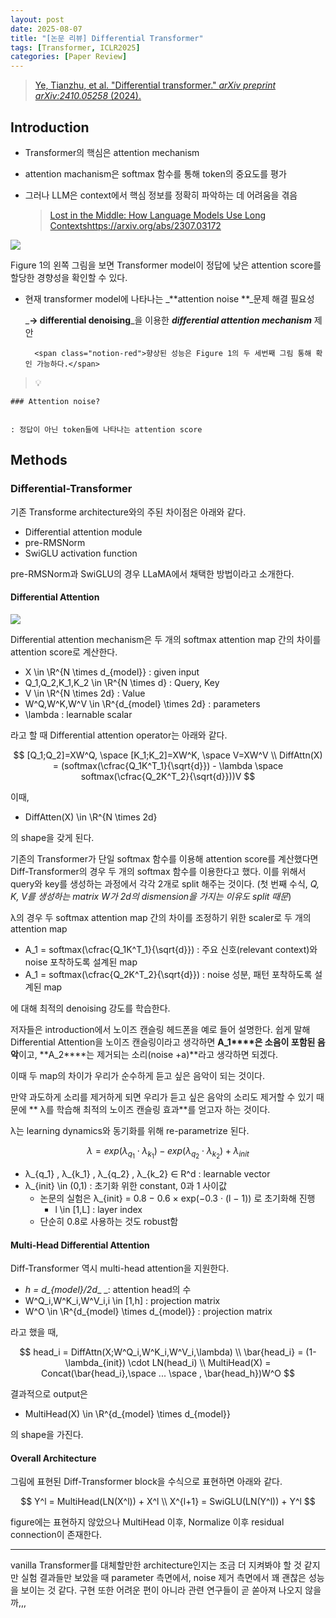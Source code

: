 ```yaml
---
layout: post
date: 2025-08-07
title: "[논문 리뷰] Differential Transformer"
tags: [Transformer, ICLR2025]
categories: [Paper Review]
---
```


> [Ye, Tianzhu, et al. "Differential transformer." ](https://arxiv.org/abs/2410.05258)[_arXiv preprint arXiv:2410.05258_](https://arxiv.org/abs/2410.05258)[ (2024).](https://arxiv.org/abs/2410.05258)



## Introduction

- Transformer의 핵심은 attention mechanism
- attention machanism은 softmax 함수를 통해 token의 중요도를 평가
- 그러나 LLM은 context에서 핵심 정보를 정확히 파악하는 데 어려움을 겪음

	> [Lost in the Middle: How Language Models Use Long Contextshttps://arxiv.org/abs/2307.03172](https://arxiv.org/abs/2307.03172)


![](https://prod-files-secure.s3.us-west-2.amazonaws.com/542b861c-36a8-4051-84e5-8804b6728dba/9083ea56-691a-4752-ae26-47f403431ac8/image.png?X-Amz-Algorithm=AWS4-HMAC-SHA256&X-Amz-Content-Sha256=UNSIGNED-PAYLOAD&X-Amz-Credential=ASIAZI2LB466VV2X63NG%2F20250820%2Fus-west-2%2Fs3%2Faws4_request&X-Amz-Date=20250820T140052Z&X-Amz-Expires=3600&X-Amz-Security-Token=IQoJb3JpZ2luX2VjEI7%2F%2F%2F%2F%2F%2F%2F%2F%2F%2FwEaCXVzLXdlc3QtMiJGMEQCIGPgupGB0p7smRvN6olDZTLBY6MWAgThDt0CXT86riduAiAFywfexMTCYAp9JurtqFMqxaqpAoE%2BnECqW0usoShU%2FSqIBAjX%2F%2F%2F%2F%2F%2F%2F%2F%2F%2F8BEAAaDDYzNzQyMzE4MzgwNSIMEjU2hcM2%2FZlcovxKKtwDWczVBTuAf5PJ6aWfDKbVj30zllD%2F3TgLhqbh%2B8u7fRW%2BYdeqB6clQtUGKGGmm9Uh7JwvCPDAeNbYB8WjZ%2FEzc9J%2FPB%2FdFM5KVHe0tlaMEDToMjcfk4MqlV6EGXD8ek2gI0feL8pUhM2YtLWvacJxDcc6IIqQ2%2FyGKMc7LGqcVt0KD%2BVDbEmrqavXxXQlP36rFtWbhlWXESpoMcoCN020b%2B7fILcvAsnn8%2B5uXSDGHFUWo7ZPC6uRGyEHSssXs0GC1Pcu0qQmrjID9W88XnW5gGJt2PhO%2BKuC48jDf%2Bc0MWdj4oLU9ed%2BdmLWTMvYQ0V%2FAFhGX%2FWbzOyM86w%2FvYEdeW2pryRylkoAFfQRr6wrukA%2FUExqE9BXHbg9BfOOdfMJsgmNllH9mDq990DPgcaIsFE9k6Ht8O1UwMPpWLDyKpy1bOGMxnENGYo9z01kuqvMZIMsSiHJUlPqK%2BuBk3AEI7ba4%2Bf0ajUB2tpD6LpNYzN%2FG6mO29Ovh0Fs14b6Gneie4fyvOgj5uGp3vharU7iEXM%2Bd6FeGaflyszTiKS2F7f032Bm48F5NXs5c8y9Y9jYX2rj9FvMUyZHY0c5KQJYF3pl%2Fb4v2CmYYuc9RymsvZyDI1nggjpGO7SQqnAws6WXxQY6pgEArKVB5rEp9UqRXEi7%2Baeh%2F5cEjwDFmDcI2fVgHpMHYjaD8a26%2BHMjv5rnBqCJ8iJT1besO695ZNmkVZaKave6RZPDKhh3X8nHuQgguqinL9l%2FIdfY40X0HsT8MGSgd1zGqxPj8u2JjlfN8VNTYDiAbqgxQgDlkbK7I5VWDFgEfPVBcdIAa4jy8082ZmobcwivHRcZckF0%2BljwmQlcMnnwLbyALgbM&X-Amz-Signature=80f914709239f4161d972e2715a420b9c85b1c563df64091656fc7213e6ff11d&X-Amz-SignedHeaders=host&x-amz-checksum-mode=ENABLED&x-id=GetObject)


Figure 1의 왼쪽 그림을 보면 Transformer model이 정답에 낮은 attention score를 할당한 경향성을 확인할 수 있다.

- 현재 transformer model에 나타나는 _**attention noise **_문제 해결 필요성

	_**→ differential denoising**_을 이용한 _**differential attention mechanism**_ 제안


		<span class="notion-red">향상된 성능은 Figure 1의 두 세번째 그림 통해 확인 가능하다.</span>


> 💡 


	### Attention noise?


	: 정답이 아닌 token들에 나타나는 attention score



## Methods



### Differential-Transformer


기존 Transforme architecture와의 주된 차이점은 아래와 같다.

- Differential attention module
- pre-RMSNorm
- SwiGLU activation function

pre-RMSNorm과 SwiGLU의 경우 LLaMA에서 채택한 방법이라고 소개한다.



#### Differential Attention


![](https://prod-files-secure.s3.us-west-2.amazonaws.com/542b861c-36a8-4051-84e5-8804b6728dba/116d70b2-1963-4810-9167-f4c7d8a06e8f/image.png?X-Amz-Algorithm=AWS4-HMAC-SHA256&X-Amz-Content-Sha256=UNSIGNED-PAYLOAD&X-Amz-Credential=ASIAZI2LB466VV2X63NG%2F20250820%2Fus-west-2%2Fs3%2Faws4_request&X-Amz-Date=20250820T140052Z&X-Amz-Expires=3600&X-Amz-Security-Token=IQoJb3JpZ2luX2VjEI7%2F%2F%2F%2F%2F%2F%2F%2F%2F%2FwEaCXVzLXdlc3QtMiJGMEQCIGPgupGB0p7smRvN6olDZTLBY6MWAgThDt0CXT86riduAiAFywfexMTCYAp9JurtqFMqxaqpAoE%2BnECqW0usoShU%2FSqIBAjX%2F%2F%2F%2F%2F%2F%2F%2F%2F%2F8BEAAaDDYzNzQyMzE4MzgwNSIMEjU2hcM2%2FZlcovxKKtwDWczVBTuAf5PJ6aWfDKbVj30zllD%2F3TgLhqbh%2B8u7fRW%2BYdeqB6clQtUGKGGmm9Uh7JwvCPDAeNbYB8WjZ%2FEzc9J%2FPB%2FdFM5KVHe0tlaMEDToMjcfk4MqlV6EGXD8ek2gI0feL8pUhM2YtLWvacJxDcc6IIqQ2%2FyGKMc7LGqcVt0KD%2BVDbEmrqavXxXQlP36rFtWbhlWXESpoMcoCN020b%2B7fILcvAsnn8%2B5uXSDGHFUWo7ZPC6uRGyEHSssXs0GC1Pcu0qQmrjID9W88XnW5gGJt2PhO%2BKuC48jDf%2Bc0MWdj4oLU9ed%2BdmLWTMvYQ0V%2FAFhGX%2FWbzOyM86w%2FvYEdeW2pryRylkoAFfQRr6wrukA%2FUExqE9BXHbg9BfOOdfMJsgmNllH9mDq990DPgcaIsFE9k6Ht8O1UwMPpWLDyKpy1bOGMxnENGYo9z01kuqvMZIMsSiHJUlPqK%2BuBk3AEI7ba4%2Bf0ajUB2tpD6LpNYzN%2FG6mO29Ovh0Fs14b6Gneie4fyvOgj5uGp3vharU7iEXM%2Bd6FeGaflyszTiKS2F7f032Bm48F5NXs5c8y9Y9jYX2rj9FvMUyZHY0c5KQJYF3pl%2Fb4v2CmYYuc9RymsvZyDI1nggjpGO7SQqnAws6WXxQY6pgEArKVB5rEp9UqRXEi7%2Baeh%2F5cEjwDFmDcI2fVgHpMHYjaD8a26%2BHMjv5rnBqCJ8iJT1besO695ZNmkVZaKave6RZPDKhh3X8nHuQgguqinL9l%2FIdfY40X0HsT8MGSgd1zGqxPj8u2JjlfN8VNTYDiAbqgxQgDlkbK7I5VWDFgEfPVBcdIAa4jy8082ZmobcwivHRcZckF0%2BljwmQlcMnnwLbyALgbM&X-Amz-Signature=8d0271a478d09d6bcfd84ad21fbf3f74479065781b96c6e2f2dce4e1aa368c9e&X-Amz-SignedHeaders=host&x-amz-checksum-mode=ENABLED&x-id=GetObject)


Differential attention mechanism은 두 개의 softmax attention map 간의 차이를 attention score로 계산한다.

- X \in \R^{N \times d\_{model}} : given input
- Q\_1,Q\_2,K\_1,K\_2 \in \R^{N \times d} : Query, Key
- V \in \R^{N \times 2d} : Value
- W^Q,W^K,W^V \in \R^{d\_{model} \times 2d} : parameters
- \lambda : learnable scalar

라고 할 때 Differential attention operator는 아래와 같다.


$$
[Q_1;Q_2]=XW^Q, \space [K_1;K_2]=XW^K, \space V=XW^V \\
DiffAttn(X) = (softmax(\cfrac{Q_1K^T_1}{\sqrt{d}}) - \lambda \space softmax(\cfrac{Q_2K^T_2}{\sqrt{d}}))V
$$


이때,

- DiffAtten(X) \in \R^{N \times 2d}

의 shape을 갖게 된다.


기존의 Transformer가 단일 softmax 함수를 이용해 attention score를 계산했다면 Diff-Transformer의 경우 두 개의 softmax 함수를 이용한다고 했다. 이를 위해서 query와 key를 생성하는 과정에서 각각 2개로 split 해주는 것이다. <span class="notion-red">(첫 번째 수식, </span><span class="notion-red">_Q, K, V를 생성하는 matrix W가 2d의 dismension을 가지는 이유도 split 때문_</span><span class="notion-red">)</span>


 λ의 경우 두 softmax attention map 간의 차이를 조정하기 위한 scaler로 두 개의 attention map

- A\_1 = softmax(\cfrac{Q\_1K^T\_1}{\sqrt{d}}) : 주요 신호(relevant context)와 noise 포착하도록 설계된 map
- A\_1 = softmax(\cfrac{Q\_2K^T\_2}{\sqrt{d}}) : noise 성분, 패턴 포착하도록 설계된 map 

에 대해 최적의 denoising 강도를 학습한다.


저자들은 introduction에서 노이즈 캔슬링 헤드폰을 예로 들어 설명한다. 쉽게 말해 Differential Attention을 노이즈 캔슬링이라고 생각하면 **A\_1****은 소음이 포함된 음악**이고, **A\_2****는 제거되는 소리(noise +a)**라고 생각하면 되겠다. 


이때 두 map의 차이가 우리가 순수하게 듣고 싶은 음악이 되는 것이다. 


만약 과도하게 소리를 제거하게 되면 우리가 듣고 싶은 음악의 소리도 제거할 수 있기 때문에 ** λ를 학습해 최적의 노이즈 캔슬링 효과**를 얻고자 하는 것이다.


λ는 learning dynamics와 동기화를 위해 re-parametrize 된다.


$$
\lambda = exp(\lambda_{q_1} \cdot \lambda_{k_1}) - exp(\lambda_{q_2} \cdot \lambda_{k_2}) + \lambda_{init}
$$

- λ\_{q\_1} , λ\_{k\_1} , λ\_{q\_2} , λ\_{k\_2} ∈ R^d : learnable vector
- λ\_{init} \in (0,1) : 초기화 위한 constant, 0과 1 사이값
	- 논문의 실험은 λ\_{init} = 0.8 − 0.6 × exp(−0.3 · (l − 1)) 로 초기화해 진행
		- l \in [1,L] : layer index
	- 단순히 0.8로 사용하는 것도 robust함


#### **Multi-Head Differential Attention**


Diff-Transformer 역시 multi-head attention을 지원한다.

- _h = d\_{model}/2d__ _: attention head의 수
- W^Q\_i,W^K\_i,W^V\_i,i \in [1,h] : projection matrix
- W^O \in \R^{d\_{model} \times d\_{model}} : projection matrix

라고 했을 때,


$$
head_i = DiffAttn(X;W^Q_i,W^K_i,W^V_i,\lambda) \\
\bar{head_i} = (1-\lambda_{init}) \cdot LN(head_i) \\
MultiHead(X) = Concat(\bar{head_i},\space ... \space , \bar{head_h})W^O
$$


결과적으로 output은

- MultiHead(X) \in \R^{d\_{model} \times d\_{model}}

의 shape을 가진다.



#### Overall Architecture


그림에 표현된 Diff-Transformer block을 수식으로 표현하면 아래와 같다.


$$
Y^l = MultiHead(LN(X^l)) + X^l \\
X^{l+1} = SwiGLU(LN(Y^l)) + Y^l
$$


figure에는 표현하지 않았으나 MultiHead 이후, Normalize 이후 residual connection이 존재한다.


---


vanilla Transformer를 대체할만한 architecture인지는 조금 더 지켜봐야 할 것 같지만 실험 결과들만 보았을 때 parameter 측면에서, noise 제거 측면에서 꽤 괜찮은 성능을 보이는 것 같다. 구현 또한 어려운 편이 아니라 관련 연구들이 곧 쏟아져 나오지 않을까,,,

